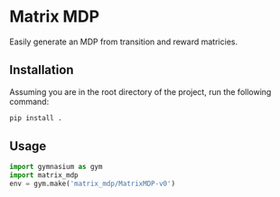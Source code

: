# Matrix MDP
Easily generate an MDP from transition and reward matricies.

## Installation
Assuming you are in the root directory of the project, run the following command:
```bash
pip install .
```

## Usage
```python
import gymnasium as gym
import matrix_mdp
env = gym.make('matrix_mdp/MatrixMDP-v0')
```